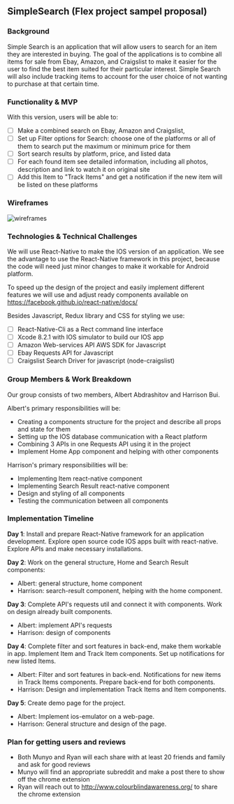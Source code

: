 ## SimpleSearch (Flex project sampel proposal)

### Background

Simple Search is an application that will allow users to search for an item they are interested in buying.  The goal of the applications is to combine all items for sale from Ebay, Amazon, and Craigslist to make it easier for the user to find the best item suited for their particular interest.  Simple Search will also include tracking items to account for the user choice of not wanting to purchase at that certain time.

### Functionality & MVP

With this version, users will be able to:

- [ ] Make a combined search on Ebay, Amazon and Craigslist,
- [ ] Set up Filter options for Search:
          choose one of the platforms or all of them to search
          put the maximum or minimum price for them
- [ ] Sort search results by platform, price, and listed data
- [ ] For each found item see detailed information, including all photos,
        description and link to watch it on original site
- [ ] Add this Item to "Track Items" and get a notification if the new item will be listed on these platforms

### Wireframes

![wireframes](images/flex-settings.png)

### Technologies & Technical Challenges

We will use React-Native to make the IOS version of an application. We see the advantage to use the React-Native framework
in this project, because the code will need just minor changes to make it workable for Android platform.

To speed up the design of the project and easily implement different features we will use and adjust ready components available on
https://facebook.github.io/react-native/docs/

Besides Javascript, Redux library and CSS for styling we use:

- [ ] React-Native-Cli as a Rect command line interface
- [ ] Xcode 8.2.1 with IOS simulator to build our IOS app
- [ ] Amazon Web-services API AWS SDK for Javascript
- [ ] Ebay Requests API for Javascript
- [ ] Craigslist Search Driver for javascript (node-craigslist)

### Group Members & Work Breakdown

Our group consists of two members, Albert Abdrashitov and Harrison Bui.

Albert's primary responsibilities will be:

- Creating a components structure for the project and describe all props and state for them
- Setting up the IOS database communication with a React platform
- Combining 3 APIs in one Requests API using it in the project
- Implement Home App component and helping with other components

Harrison's primary responsibilities will be:

- Implementing  Item react-native component
- Implementing  Search Result react-native component
- Design and styling of all components
- Testing the communication between all components

### Implementation Timeline

**Day 1**: Install and prepare React-Native framework for an application development. Explore open source code IOS apps built with react-native.
Explore APIs and make necessary installations.


**Day 2**: Work on the general structure, Home and Search Result components:
- Albert: general structure, home component
- Harrison: search-result component, helping with the home component.

**Day 3**: Complete API's requests util and connect it with components. Work on design already built components.
- Albert: implement API's requests
- Harrison: design of components

**Day 4**: Complete filter and sort features in back-end, make them workable in app. Implement Item and Track Item components.
 Set up notifications for new listed Items.

- Albert: Filter and sort features in back-end. Notifications for new items in Track Items components. Prepare back-end for both components.
- Harrison: Design and implementation Track Items and Item components.

**Day 5**: Create demo page for the project.
- Albert: Implement ios-emulator on a web-page.
- Harrison: General structure and design of the page.


### Plan for getting users and reviews
- Both Munyo and Ryan will each share with at least 20 friends and family and ask for good reviews
- Munyo will find an appropriate subreddit and make a post there to show off the chrome extension
- Ryan will reach out to http://www.colourblindawareness.org/ to share the chrome extension
